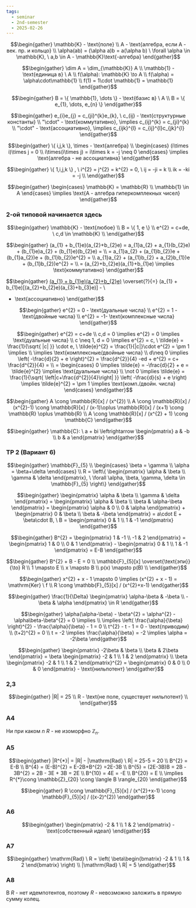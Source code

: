 ```yaml
---
tags:
  - seminar
  - 2nd-semester
  - 2025-02-26
---
```


$$\begin{gather}
\mathbb{K} - \text{поле} \\ 
A - \text{алгебра, если A - век. пр. и кольцо} \\
\alpha(ab) = (\alpha a)b = a(\alpha b) \ \forall \alpha \in \mathbb{K}, \ a,b \in A - \mathbb{K}\text{-алгебра}
\end{gather}$$

$$\begin{gather}
\dim A = \dim_{\mathbb{K}} A \\
\mathbb{1} - \text{единица в} \ A \\
f(\alpha): \mathbb{K} \to A \\
f(\alpha) = \alpha\cdot\mathbb{1} \\
f(1) = 1\cdot \mathbb{1} = \mathbb{1}
\end{gather}$$

$$\begin{gather}
B = \{ \mathbb{1}, \dots \} - \text{базис в} \ A \\
B = \{ e_{1}, \dots, e_{n} \}
\end{gather}$$

$$\begin{gather}
e_{i}e_{j} = c_{ji}^{k}e_{k}, \ c_{ij} - \text{структурные константы} \\
"\cdot" - \text{коммутативно}, \implies c_{ij}^{k} = c_{ji}^{k} \\
"\cdot" - \text{ассоциативно}, \implies c_{ijk}^{l} = c_{ij}^{l}c_{jk}^{l}
\end{gather}$$

$$\begin{gather}
\{ i,j,k \}, \times - \text{алгебра} \\
\begin{cases}
(i\times i)\times j = 0 \\
i\times(i\times j) = i\times k = -j \neq 0
\end{cases} \implies \text{алгебра - не ассоциативна}
\end{gather}$$

$$\begin{gather}
\{ 1,i,j,k \} , \ i^{2} = j^{2} = k^{2} = 0, \
ij = -ji = k \\
ik = -ki = -j \\
\end{gather}$$

$$\begin{gather}
\begin{cases}
\mathbb{K} = \mathbb{R} \\
\mathbb{1} \in A
\end{cases} \implies \text{A - алгебра гиперкомплекных чисел}
\end{gather}$$

### 2-ой типовой начинается здесь

$$\begin{gather}
\mathbb{K} - \text{любое} \\
B = \{ 1, e \} \\
e^{2} = c+de, \ c,d \in \mathbb{K} \\
\end{gather}$$

$$\begin{gather}
(a_{1} + b_{1}e)(a_{2}+b_{2}e) = a_{1}a_{2} + a_{1}(b_{2}e) + (b_{1}e)a_{2} + (b_{1}e)(b_{2}e) = \\
= a_{1}a_{2} + (a_{1}b_{2})e + (b_{1}a_{2})e + (b_{1}b_{2})e^{2} = \\
a_{1}a_{2} + (a_{1}b_{2} + a_{2}b_{1})e + (b_{1}b_{2})e^{2} = \\
= (a_{2}+b_{2}e)(a_{1}+b_{1}e) \implies \text{коммутативно}
\end{gather}$$

$$\begin{gather}
[(a_{1} + b_{1}e)(a_{2}+b_{2}e)](a_{3}+b_{3}e) \overset{?}{=} (a_{1} + b_{1}e)[(a_{2}+b_{2}e)(a_{3}+b_{3}e)] - \\
- \text{ассоциативно}
\end{gather}$$

$$\begin{gather}
e^{2} = 0 - \text{дуальные числа} \\
e^{2} = 1 - \text{двойные числа} \\
e^{2} = -1- \text{комплексные числа}
\end{gather}$$

$$\begin{gather}
e^{2} = c+de \\
c,d = 0 \implies e^{2} = 0 \implies \text{дуальные числа} \\
c \neq 1, d = 0 \implies e^{2} = c, \ \tilde{e} = \frac{1}{\sqrt{ |c| }} \cdot e, \ \tilde{e}^{2} = \frac{1}{|c|}\cdot e^{2} = \pm 1 \implies \\
\implies \text{комплексные/двойные числа} \\
d\neq 0 \implies \left( -\frac{d}{2} + e \right)^{2} = \frac{d^{2}}{4} -ed + e^{2} = c+ \frac{d^{2}}{4} = \\
= \begin{cases}
0 \implies \tilde{e} = -\frac{d}{2} + e = \tilde{e}^{2} \implies  \text{дуальные числа} \\
\not 0 \implies \tilde{e} = \frac{1}{\sqrt{ \left|c+\frac{d^{2}}{4}\right| }} \left( -\frac{d}{s} + e \right) \implies \tilde{e}^{2} = \pm 1 \implies \text{комп./двойн. числа}
\end{cases}
\end{gather}$$

$$\begin{gather}
A \cong \mathbb{R}[x] / (x^{2}) \\
A \cong \mathbb{R}[x] / (x^{2}-1) \cong \mathbb{R}[x] / (x-1)\oplus \mathbb{R}[x] / (x+1) \cong \mathbb{R} \oplus \mathbb{R} \\
A \cong  \mathbb{R}[x] / (x^{2} + 1) \cong \mathbb{C}
\end{gather}$$

$$\begin{gather}
\mathbb{C}: \ a + bi \leftrightarrow \begin{pmatrix}
a & -b \\
b & a
\end{pmatrix}
\end{gather}$$

### ТР 2 (Вариант 6)

$$\begin{gather}
\mathbb{F}_{5} \\
\begin{cases}
\beta = \gamma \\
\alpha = \beta+\delta
\end{cases} \\
R = \left\{ \begin{pmatrix}
\alpha & \beta \\
\gamma & \delta
\end{pmatrix}, \ \forall \alpha, \beta, \gamma, \delta \in \mathbb{F}_{5} \right\}
\end{gather}$$

$$\begin{gather}
\begin{pmatrix}
\alpha & \beta \\
\gamma & \delta
\end{pmatrix} = \begin{pmatrix}
\alpha & \beta \\
\beta & \alpha-\beta
\end{pmatrix} = \begin{pmatrix}
\alpha & 0 \\
0 & \alpha
\end{pmatrix} + \begin{pmatrix}
0 & \beta \\
\beta & -\beta
\end{pmatrix} = a\cdot E + \beta\cdot B, \ B = \begin{pmatrix}
0 & 1 \\
1 & -1
\end{pmatrix}
\end{gather}$$

$$\begin{gather}
B^{2} = \begin{pmatrix}
1 & -1 \\
-1 & 2
\end{pmatrix} = \begin{pmatrix}
1 & 0 \\
0 & 1
\end{pmatrix} - \begin{pmatrix}
0 & 1 \\
1 & -1
\end{pmatrix} = E-B
\end{gather}$$

$$\begin{gather}
B^{2} + B - E = 0 \\
\mathbb{F}_{5}[x] \overset{\text{эпи}}{\to} R \\
1 \mapsto E \\
x \mapsto B \\
p(x) \mapsto p(B) \\
\end{gather}$$

$$\begin{gather}
x^{2} + x - 1 \mapsto 0 \implies (x^{2} + x - 1) = \mathrm{Ker} \ f \\
R \cong \mathbb{F}_{5}[x] / (x^{2}+x-1)
\end{gather}$$

$$\begin{gather}
\frac{1}{\Delta} \begin{pmatrix}
\alpha-\beta & -\beta \\
-\beta & \alpha
\end{pmatrix} \in R
\end{gather}$$

$$\begin{gather}
\alpha(\alpha-\beta) - \beta^{2} = \alpha^{2} - \alpha\beta-\beta^{2} = 0 \implies \\
\implies \left( \frac{\alpha}{\beta} \right)^{2} - \frac{\alpha}{\beta} - 1 = 0 \\
t^{2} - t - 1 = 0 - \text{приводим} \\
(t+2)^{2} = 0 \\
t = -2 \implies \frac{\alpha}{\beta} = -2 \implies \alpha = -2\beta
\end{gather}$$

$$\begin{gather}
\begin{pmatrix}
-2\beta & \beta \\
\beta & 2\beta
\end{pmatrix} = \beta \begin{pmatrix}
-2 & 1 \\
 1 & 2
\end{pmatrix} \\
\beta \begin{pmatrix}
-2 & 1 \\
 1 & 2
\end{pmatrix}^{2} = \begin{pmatrix}
0 & 0 \\
0 & 0
\end{pmatrix} - \text{нильпотент}
\end{gather}$$

### 2,3

$$\begin{gather}
|R| = 25 \\
R - \text{не поле, существует нильпотент} \\
\end{gather}$$

### A4

Ни при каком $n$ $R$ - не изоморфно $\mathbb{Z}_{n}$.

### A5

$$\begin{gather}
|R^{*}| = |R| - |\mathrm{Rad} \ R| = 25-5 = 20 \\
B^{2} = E-B \\
B^{4} = (E-B)^{2} = E-2B+B^{2} =2E-3B \\
B^{5} = (2E-3B)B = 2B - 3B^{2} = 2B - 3E + 3B = 2E \\
B^{10} = 4E = -E \\
B^{20} = E \\
\implies R^{*}\cong \mathbb{Z}_{20} \cong \langle B \rangle_{20}
\end{gather}$$

$$\begin{gather}
R \cong \mathbb{F}_{5}[x] / (x^{2}+x-1) \cong \mathbb{F}_{5}[x] / ((x-2)^{2})
\end{gather}$$

### A6

$$\begin{gather}
\begin{pmatrix}
-2 & 1 \\
1 & 2
\end{pmatrix} - \text{собственный идеал}
\end{gather}$$

### A7

$$\begin{gather}
\mathrm{Rad} \ R = \left( \beta\begin{bmatrix}
-2 & 1 \\
1 & 2
\end{bmatrix} \right) \\ 
|\mathrm{Rad} \ R| = 5
\end{gather}$$

### A8

В $R$ - нет идемпотентов, поэтому $R$ - невозможно заложить в прямую сумму колец.
